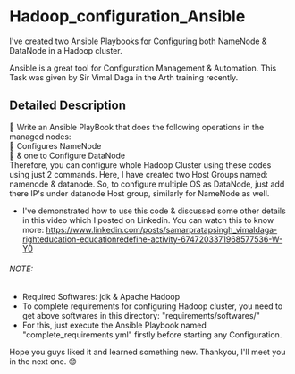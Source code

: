 # Hadoop_configuration_Ansible

I've created two Ansible Playbooks for Configuring both NameNode & DataNode in a Hadoop cluster.

Ansible is a great tool for Configuration Management & Automation. This Task was given by Sir Vimal Daga in the Arth training recently.

## Detailed Description
🔰 Write an Ansible PlayBook that does the following operations in the managed nodes:\
🔹 Configures NameNode\
🔹 & one to Configure DataNode\
Therefore, you can configure whole Hadoop Cluster using these codes using just 2 commands. Here, I have created two Host Groups named: namenode & datanode. So, to configure multiple OS as DataNode, just add there IP's under datanode Host group, similarly for NameNode as well. 

- I've demonstrated how to use this code & discussed some other details in this video which I posted on Linkedin. You can watch this to know more:
https://www.linkedin.com/posts/samarpratapsingh_vimaldaga-righteducation-educationredefine-activity-6747203371968577536-W-Y0

###### NOTE:
- Required Softwares: jdk & Apache Hadoop
- To complete requirements for configuring Hadoop cluster, you need to get above softwares in this directory: "requirements/softwares/"
- For this, just execute the Ansible Playbook named "complete_requirements.yml" firstly before starting any Configuration.

Hope you guys liked it and learned something new. Thankyou, I'll meet you in the next one. 😊
